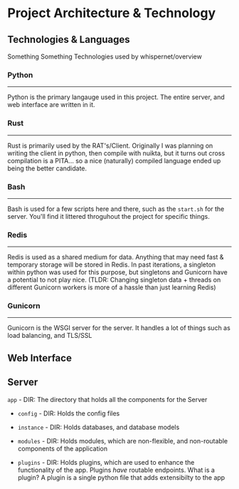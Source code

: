 # Project Architecture & Technology

## Technologies & Languages

Something Something Technologies used by whispernet/overview

### Python
---

Python is the primary langauge used in this project. The entire server, and web interface are written in it.

### Rust
---

Rust is primarily used by the RAT's/Client. Originally I was planning on writing the client in python, then compile with nuikta, but it turns out cross compilation is a PITA... so a nice (naturally) compiled language ended up being the better candidate. 

### Bash
---

Bash is used for a few scripts here and there, such as the `start.sh` for the server. You'll find it littered throguhout the project for specific things. 

### Redis
---

Redis is used as a shared medium for data. Anything that may need fast & temporary storage will be stored in Redis. In past iterations, a singleton within python was used for this purpose, but singletons and Gunicorn have a potential to not play nice. (TLDR: Changing singleton data + threads on different Gunicorn workers is more of a hassle than just learning Redis) 


### Gunicorn
---

Gunicorn is the WSGI server for the server. It handles a lot of things such as load balancing, and TLS/SSL


## Web Interface

## Server
`app` - DIR: The directory that holds all the components for the Server

- `config` - DIR: Holds the config files


- `instance` - DIR: Holds databases, and database models


- `modules` - DIR: Holds modules, which are non-flexible, and non-routable components of the application


- `plugins` - DIR: Holds plugins, which are used to enhance the functionality of the app. Plugins *have* routable endpoints.
    What is a plugin? A plugin is a single python file that adds extensibilty to the app

